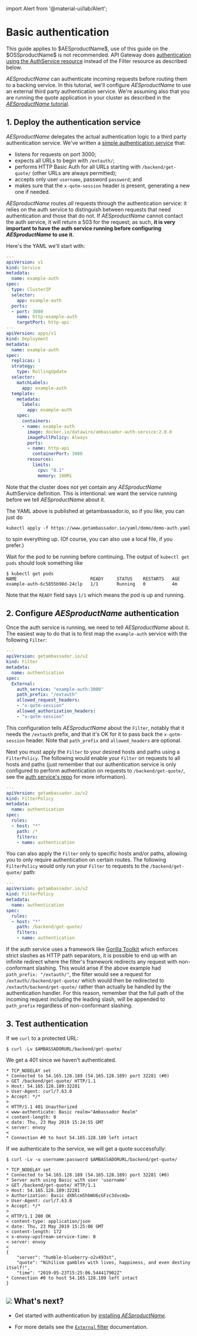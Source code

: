 import Alert from '@material-ui/lab/Alert';

# Basic authentication

<Alert severity="info">
  This guide applies to $AESproductName$, use of this guide on the $OSSproductName$ is not recommended.  API Gateway does <a href="../basic-auth">authentication using the AuthService resource</a> instead of the Filter resource as described below.
</Alert>

$AESproductName$ can authenticate incoming requests before routing them to a backing 
service. In this tutorial, we'll configure $AESproductName$ to use an external third 
party authentication service. We're assuming also that you are running the
quote application in your cluster as described in the 
[$AESproductName$ tutorial](../../tutorials/quickstart-demo/).

## 1. Deploy the authentication service

$AESproductName$ delegates the actual authentication logic to a third party authentication service. We've written a [simple authentication service](https://github.com/datawire/ambassador-auth-service) that:

- listens for requests on port 3000;
- expects all URLs to begin with `/extauth/`;
- performs HTTP Basic Auth for all URLs starting with `/backend/get-quote/` (other URLs are always permitted);
- accepts only user `username`, password `password`; and
- makes sure that the `x-qotm-session` header is present, generating a new one if needed.

$AESproductName$ routes _all_ requests through the authentication service: it relies on the auth service to distinguish between requests that need authentication and those that do not. If $AESproductName$ cannot contact the auth service, it will return a 503 for the request; as such, **it is very important to have the auth service running before configuring $AESproductName$ to use it.**

Here's the YAML we'll start with:

```yaml
---
apiVersion: v1
kind: Service
metadata:
  name: example-auth
spec:
  type: ClusterIP
  selector:
    app: example-auth
  ports:
  - port: 3000
    name: http-example-auth
    targetPort: http-api
---
apiVersion: apps/v1
kind: Deployment
metadata:
  name: example-auth
spec:
  replicas: 1
  strategy:
    type: RollingUpdate
  selector:
    matchLabels:
      app: example-auth
  template:
    metadata:
      labels:
        app: example-auth
    spec:
      containers:
      - name: example-auth
        image: docker.io/datawire/ambassador-auth-service:2.0.0
        imagePullPolicy: Always
        ports:
        - name: http-api
          containerPort: 3000
        resources:
          limits:
            cpu: "0.1"
            memory: 100Mi
```

Note that the cluster does not yet contain any $AESproductName$ AuthService definition. This is intentional: we want the service running before we tell $AESproductName$ about it.

The YAML above is published at getambassador.io, so if you like, you can just do

```
kubectl apply -f https://www.getambassador.io/yaml/demo/demo-auth.yaml
```

to spin everything up. (Of course, you can also use a local file, if you prefer.)

Wait for the pod to be running before continuing. The output of `kubectl get pods` should look something like

```
$ kubectl get pods
NAME                            READY     STATUS    RESTARTS   AGE
example-auth-6c5855b98d-24clp   1/1       Running   0          4m
```
Note that the `READY` field says `1/1` which means the pod is up and running.

## 2. Configure $AESproductName$ authentication

Once the auth service is running, we need to tell $AESproductName$ about it. The easiest way to do that is to first map the `example-auth` service with the following `Filter`:

```yaml
---
apiVersion: getambassador.io/v2
kind: Filter
metadata:
  name: authentication
spec:
  External:
    auth_service: "example-auth:3000"
    path_prefix: "/extauth"
    allowed_request_headers:
    - "x-qotm-session"
    allowed_authorization_headers:
    - "x-qotm-session"
```

This configuration tells $AESproductName$ about the `Filter`, notably that it needs the `/extauth` prefix, and that it's OK for it to pass back the `x-qotm-session` header. Note that `path_prefix` and `allowed_headers` are optional. 

Next you must apply the `Filter` to your desired hosts and paths using a `FilterPolicy`. The following would enable your `Filter` on requests to all hosts and paths (just remember that our authentication service is only configured to perform authentication on requests to `/backend/get-quote/`, see the [auth service's repo](https://github.com/datawire/ambassador-auth-service) for more information).

```yaml
---
apiVersion: getambassador.io/v2
kind: FilterPolicy
metadata:
  name: authentication
spec:
  rules:
  - host: "*"
    path: /*
    filters:
    - name: authentication
```

You can also apply the `Filter` only to specific hosts and/or paths, allowing you to only require authentication on certain routes. The following `FilterPolicy` would only run your `Filter` to requests to the `/backend/get-quote/` path:

```yaml
---
apiVersion: getambassador.io/v2
kind: FilterPolicy
metadata:
  name: authentication
spec:
  rules:
  - host: "*"
    path: /backend/get-quote/
    filters:
    - name: authentication
```

If the auth service uses a framework like [Gorilla Toolkit](http://www.gorillatoolkit.org) which enforces strict slashes as HTTP path separators, it is possible to end up with an infinite redirect where the filter's framework redirects any request with non-conformant slashing. This would arise if the above example had ```path_prefix: "/extauth/"```, the filter would see a request for ```/extauth//backend/get-quote/``` which would then be redirected to ```/extauth/backend/get-quote/``` rather than actually be handled by the authentication handler. For this reason, remember that the full path of the incoming request including the leading slash, will be appended to ```path_prefix``` regardless of non-conformant slashing.

## 3. Test authentication

If we `curl` to a protected URL:

```
$ curl -Lv $AMBASSADORURL/backend/get-quote/
```

We get a 401 since we haven't authenticated.

```
* TCP_NODELAY set
* Connected to 54.165.128.189 (54.165.128.189) port 32281 (#0)
> GET /backend/get-quote/ HTTP/1.1
> Host: 54.165.128.189:32281
> User-Agent: curl/7.63.0
> Accept: */*
> 
< HTTP/1.1 401 Unauthorized
< www-authenticate: Basic realm="Ambassador Realm"
< content-length: 0
< date: Thu, 23 May 2019 15:24:55 GMT
< server: envoy
< 
* Connection #0 to host 54.165.128.189 left intact
```

If we authenticate to the service, we will get a quote successfully:

```
$ curl -Lv -u username:password $AMBASSADORURL/backend/get-quote/

* TCP_NODELAY set
* Connected to 54.165.128.189 (54.165.128.189) port 32281 (#0)
* Server auth using Basic with user 'username'
> GET /backend/get-quote/ HTTP/1.1
> Host: 54.165.128.189:32281
> Authorization: Basic dXNlcm5hbWU6cGFzc3dvcmQ=
> User-Agent: curl/7.63.0
> Accept: */*
> 
< HTTP/1.1 200 OK
< content-type: application/json
< date: Thu, 23 May 2019 15:25:06 GMT
< content-length: 172
< x-envoy-upstream-service-time: 0
< server: envoy
< 
{
    "server": "humble-blueberry-o2v493st",
    "quote": "Nihilism gambles with lives, happiness, and even destiny itself!",
    "time": "2019-05-23T15:25:06.544417902Z"
* Connection #0 to host 54.165.128.189 left intact
}
```

## <img class="os-logo" src="../../images/logo.png"/> What's next?

* Get started with authentication by [installing $AESproductName$](../../tutorials/getting-started/).

* For more details see the [`External` filter](../../topics/using/filters) documentation.
